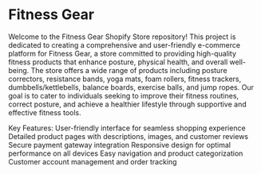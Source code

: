 # Fitness Gear

Welcome to the Fitness Gear Shopify Store repository! This project is dedicated to creating a comprehensive and user-friendly e-commerce platform for Fitness Gear, a store committed to providing high-quality fitness products that enhance posture, physical health, and overall well-being. The store offers a wide range of products including posture correctors, resistance bands, yoga mats, foam rollers, fitness trackers, dumbbells/kettlebells, balance boards, exercise balls, and jump ropes. Our goal is to cater to individuals seeking to improve their fitness routines, correct posture, and achieve a healthier lifestyle through supportive and effective fitness tools.

Key Features:
User-friendly interface for seamless shopping experience
Detailed product pages with descriptions, images, and customer reviews
Secure payment gateway integration
Responsive design for optimal performance on all devices
Easy navigation and product categorization
Customer account management and order tracking
